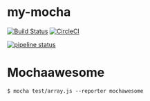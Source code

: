 # my-mocha
[![Build Status](https://travis-ci.org/bruce0205/my-mocha.svg?branch=master)](https://travis-ci.org/bruce0205/my-mocha) [![CircleCI](https://circleci.com/gh/bruce0205/my-mocha/tree/master.svg?style=svg)](https://circleci.com/gh/bruce0205/my-mocha/tree/master)

[![pipeline status](http://nas.fontrip.com:30000/brucehsu/my-mocha/badges/master/pipeline.svg)](http://nas.fontrip.com:30000/brucehsu/my-mocha/commits/master)

# Mochaawesome
```
$ mocha test/array.js --reporter mochawesome
```